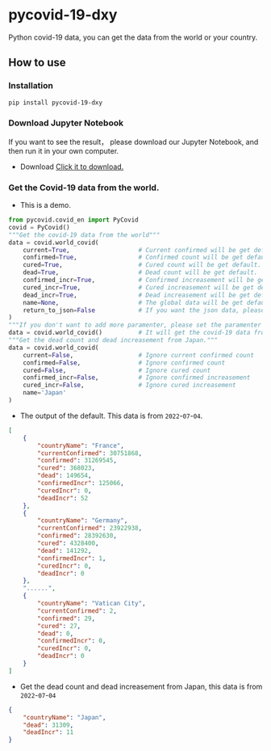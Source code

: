 # pycovid-19-dxy

Python covid-19 data, you can get the data from the world or your country.

## How to use

### Installation

```bash
pip install pycovid-19-dxy
```

### Download Jupyter Notebook

If you want to see the result， please download our Jupyter Notebook, and then run it in your own computer.

- Download [Click it to download.](https://cdn.jsdelivr.net/gh/senge-studio/pycovid-19-dxy@main/demo-en_US.ipynb)

### Get the Covid-19 data from the world.

- This is a demo.

```python
from pycovid.covid_en import PyCovid
covid = PyCovid()
"""Get the covid-19 data from the world"""
data = covid.world_covid(
	current=True,                   # Current confirmed will be get default.
    confirmed=True,                 # Confirmed count will be get default.
    cured=True,                     # Cured count will be get default.
    dead=True,                      # Dead count will be get default.
    confirmed_incr=True,            # Confirmed increasement will be get default.
    cured_incr=True,                # Cured increasement will be get default.
    dead_incr=True,                 # Dead increasement will be get default.
    name=None,                      # The global data will be get default, if you want to get the data from your country, please set this paramenter to your country(English name).
    return_to_json=False            # If you want the json data, please set the paramenter to True.
)
"""If you don't want to add more paramenter, please set the paramenter as this."""
data = covid.world_covid()		    # It will get the covid-19 data from the world.
"""Get the dead count and dead increasement from Japan."""
data = covid.world_covid(
    current=False,                  # Ignore current confirmed count
    confirmed=False,                # Ignore confirmed count
    cured=False,                    # Ignore cured count
    confirmed_incr=False,           # Ignore confirmed increasement
    cured_incr=False,               # Ignore cured increasement
    name='Japan'
)
```

- The output of the default. This data is from `2022`-`07`-`04`.

```json
[
    {
        "countryName": "France",
        "currentConfirmed": 30751868,
        "confirmed": 31269545,
        "cured": 368023,
        "dead": 149654,
        "confirmedIncr": 125066,
        "curedIncr": 0,
        "deadIncr": 52
    },
    {
        "countryName": "Germany",
        "currentConfirmed": 23922938,
        "confirmed": 28392630,
        "cured": 4328400,
        "dead": 141292,
        "confirmedIncr": 1,
        "curedIncr": 0,
        "deadIncr": 0
    },
    "......",
    {
        "countryName": "Vatican City",
        "currentConfirmed": 2,
        "confirmed": 29,
        "cured": 27,
        "dead": 0,
        "confirmedIncr": 0,
        "curedIncr": 0,
        "deadIncr": 0
    }
]
```

- Get the dead count and dead increasement from Japan, this data is from `2022`-`07`-`04`

```json
{
    "countryName": "Japan",
    "dead": 31309,
    "deadIncr": 11
}
```
